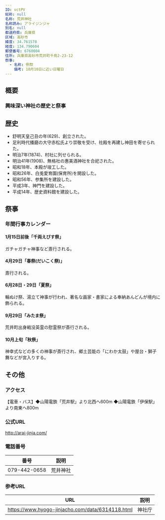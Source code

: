 ```yaml
---
ID: vctPV
総称: null
名称: 荒井神社
名称読み: アライジンジャ
別名: null
都道府県: 兵庫県
区域: 高砂市
緯度: 34.761578
経度: 134.790604
郵便番号: 6760004
住所: 兵庫県高砂市荒井町千鳥2-23-12
祭事:
  - 名称: 例祭
    備考: 10月10日に近い日曜日
---
```


## 概要

### 興味深い神社の歴史と祭事

## 歴史

- 舒明天皇己丑の年(629)、創立された。
- 足利時代播磨の大守赤松氏より崇敬を受け、社殿を再建し神田を寄せられた。
- 明治7年(1874)、村社に列せられる。
- 明治41年(1908)、無格社の惠美酒神社を合祀された。
- 昭和18年、本殿が竣工した。
- 昭和26年、白兎愛育園(保育所)を開設した。
- 昭和56年、参集所を建設した。
- 平成3年、神門を建設した。
- 平成14年、歴史資料館を建設した。

## 祭事

### 年間行事カレンダー

#### 1月15日前後「千両えびす祭」

ガチャガチャ神事など斎行される。

#### 4月29日「春祭(だいこく祭)」

斎行される。

#### 6月28日・29日「夏祭」

輪ぬけ祭、湯立て神事が行われ、著名な画家・書家による奉納あんどんが境内に飾られる。

#### 9月29日「みたま祭」

荒井町出身戦没英霊の慰霊祭が斎行される。

#### 10月上旬「秋祭」

神幸式などの多くの神事が斎行され、郷土芸能の「にわか太鼓」や屋台・獅子舞などが宮入りする。

## その他

### アクセス

【電車・バス】◆山陽電鉄「荒井駅」より北西へ600m
◆山陽電鉄「伊保駅」より南東へ800m

### 公式URL

http://arai-jinja.com/

### 電話番号

| 番号         | 説明     |
| ------------ | -------- |
| 079-442-0658 | 荒井神社 |

### 参考URL

| URL                                              | 説明   |
| ------------------------------------------------ | ------ |
| https://www.hyogo-jinjacho.com/data/6314118.html | 神社庁 |
